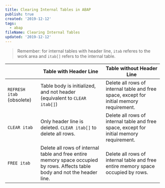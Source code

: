 ```yaml
---
title: Clearing Internal Tables in ABAP
publish: true
created: '2019-12-12'
tags:
  - abap
fileName: Clearing Internal Tables
updated: '2019-12-12'
---
```


> Remember: for internal tables with header line, `itab` referes to the work area and `itab[]` refers to the internal table.



|                           | Table with Header Line                                       | Table without Header Line                                    |
| ------------------------- | ------------------------------------------------------------ | ------------------------------------------------------------ |
| `REFRESH itab` (obsolete) | Table body is initialized, and not header (equivalent to `CLEAR itab[]`) | Delete all rows of internal table and free space, except for initial memory requirement. |
| `CLEAR itab`              | Only header line is deleted. `CLEAR itab[]` to delete all rows. | Delete all rows of internal table and free space, except for initial memory requirement. |
| `FREE itab`               | Delete all rows of internal table and free entire memory space occupied by rows. Affects table body and not the header line. | Delete all rows of internal table and free entire memory space occupied by rows. |
